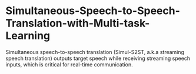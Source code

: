 # Simultaneous-Speech-to-Speech-Translation-with-Multi-task-Learning
Simultaneous speech-to-speech translation (Simul-S2ST, a.k.a streaming speech translation) outputs target speech while receiving streaming speech inputs, which is critical for real-time communication.
